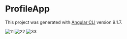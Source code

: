 # ProfileApp

This project was generated with [Angular CLI](https://github.com/angular/angular-cli) version 9.1.7.

![11](https://user-images.githubusercontent.com/57310005/84326205-0f67de00-ab9a-11ea-9e9a-76465dffba33.png)
![22](https://user-images.githubusercontent.com/57310005/84326213-1262ce80-ab9a-11ea-848c-03c5f95935b9.png)
![33](https://user-images.githubusercontent.com/57310005/84326214-142c9200-ab9a-11ea-96d1-757a7dfc60dd.png)
